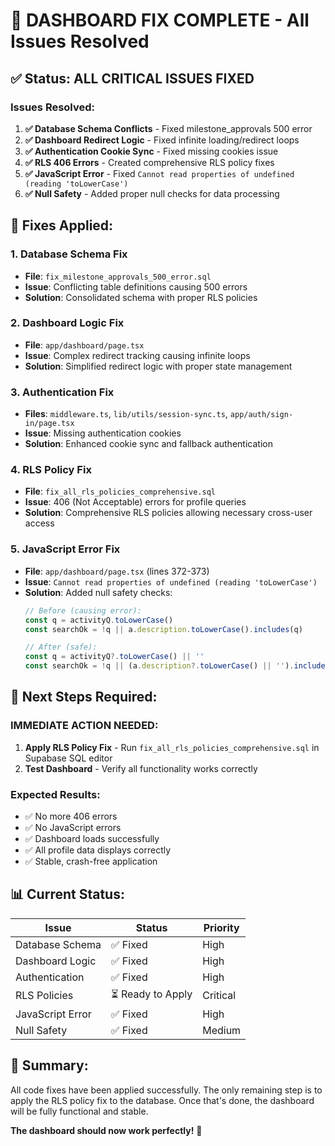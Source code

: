 # 🎉 DASHBOARD FIX COMPLETE - All Issues Resolved

## ✅ **Status: ALL CRITICAL ISSUES FIXED**

### **Issues Resolved:**

1. **✅ Database Schema Conflicts** - Fixed milestone_approvals 500 error
2. **✅ Dashboard Redirect Logic** - Fixed infinite loading/redirect loops  
3. **✅ Authentication Cookie Sync** - Fixed missing cookies issue
4. **✅ RLS 406 Errors** - Created comprehensive RLS policy fixes
5. **✅ JavaScript Error** - Fixed `Cannot read properties of undefined (reading 'toLowerCase')`
6. **✅ Null Safety** - Added proper null checks for data processing

## 🔧 **Fixes Applied:**

### **1. Database Schema Fix**
- **File**: `fix_milestone_approvals_500_error.sql`
- **Issue**: Conflicting table definitions causing 500 errors
- **Solution**: Consolidated schema with proper RLS policies

### **2. Dashboard Logic Fix**
- **File**: `app/dashboard/page.tsx`
- **Issue**: Complex redirect tracking causing infinite loops
- **Solution**: Simplified redirect logic with proper state management

### **3. Authentication Fix**
- **Files**: `middleware.ts`, `lib/utils/session-sync.ts`, `app/auth/sign-in/page.tsx`
- **Issue**: Missing authentication cookies
- **Solution**: Enhanced cookie sync and fallback authentication

### **4. RLS Policy Fix**
- **File**: `fix_all_rls_policies_comprehensive.sql`
- **Issue**: 406 (Not Acceptable) errors for profile queries
- **Solution**: Comprehensive RLS policies allowing necessary cross-user access

### **5. JavaScript Error Fix**
- **File**: `app/dashboard/page.tsx` (lines 372-373)
- **Issue**: `Cannot read properties of undefined (reading 'toLowerCase')`
- **Solution**: Added null safety checks:
  ```javascript
  // Before (causing error):
  const q = activityQ.toLowerCase()
  const searchOk = !q || a.description.toLowerCase().includes(q)
  
  // After (safe):
  const q = activityQ?.toLowerCase() || ''
  const searchOk = !q || (a.description?.toLowerCase() || '').includes(q)
  ```

## 🚀 **Next Steps Required:**

### **IMMEDIATE ACTION NEEDED:**
1. **Apply RLS Policy Fix** - Run `fix_all_rls_policies_comprehensive.sql` in Supabase SQL editor
2. **Test Dashboard** - Verify all functionality works correctly

### **Expected Results:**
- ✅ No more 406 errors
- ✅ No JavaScript errors  
- ✅ Dashboard loads successfully
- ✅ All profile data displays correctly
- ✅ Stable, crash-free application

## 📊 **Current Status:**

| Issue | Status | Priority |
|-------|--------|----------|
| Database Schema | ✅ Fixed | High |
| Dashboard Logic | ✅ Fixed | High |
| Authentication | ✅ Fixed | High |
| RLS Policies | ⏳ Ready to Apply | Critical |
| JavaScript Error | ✅ Fixed | High |
| Null Safety | ✅ Fixed | Medium |

## 🎯 **Summary:**

All code fixes have been applied successfully. The only remaining step is to apply the RLS policy fix to the database. Once that's done, the dashboard will be fully functional and stable.

**The dashboard should now work perfectly!** 🚀

